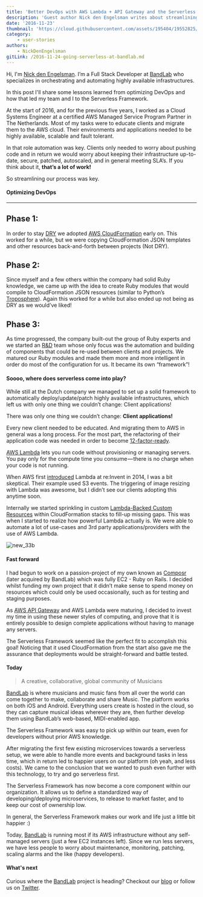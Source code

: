 ```yaml
---
title: 'Better DevOps with AWS Lambda + API Gateway and the Serverless Framework'
description: 'Guest author Nick den Engelsman writes about streamlining DevOps and why he and his team at BandLab decided on AWS Lambda + API Gateway and the Serverless Framework.'
date: '2016-11-23'
thumbnail: 'https://cloud.githubusercontent.com/assets/195404/19552825/d3b728ee-96b1-11e6-85e2-5fd4b8714514.png'
category:
    - user-stories
authors:
    - NickDenEngelsman
gitLink: /2016-11-24-going-serverless-at-bandlab.md
---
```


Hi, I'm [Nick den Engelsman](https://twitter.com/nickengelsman). I’m a Full Stack Developer at [BandLab](https://www.bandlab.com) who specializes in orchestrating and automating highly available infrastructures.

In this post I'll share some lessons learned from optimizing DevOps and how that led my team and I to the Serverless Framework.

At the start of 2016, and for the previous five years, I worked as a Cloud Systems Engineer at a certified AWS Managed Service Program Partner in The Netherlands. Most of my tasks were to educate clients and migrate them to the AWS cloud. Their environments and applications needed to be highly available, scalable and fault tolerant.

In that role automation was key. Clients only needed to worry about pushing code and in return we would worry about keeping their infrastructure up-to-date, secure, patched, autoscaled, and in general meeting SLA’s. If you think about it, **that’s a lot of work!**

So streamlining our process was key.

#### Optimizing DevOps
--------

**Phase 1:**
--------

In order to stay [DRY](https://en.wikipedia.org/wiki/Don%27t_repeat_yourself) we adopted [AWS CloudFormation](https://aws.amazon.com/cloudformation/) early on. This worked for a while, but we were copying CloudFormation JSON templates and other resources back-and-forth between projects (Not DRY).

**Phase 2:**
--------

Since myself and a few others within the company had solid Ruby knowledge, we came up with the idea to create Ruby modules that would compile to CloudFormation JSON resources (similar to Python’s [Troposphere](https://github.com/cloudtools/troposphere)). Again this worked for a while but also ended up not being as DRY as we would’ve liked!

**Phase 3:**
--------

As time progressed, the company built-out the group of Ruby experts and we started an [R&D](https://en.wikipedia.org/wiki/Research_and_development) team whose only focus was the automation and building of components that could be re-used between clients and projects. We matured our Ruby modules and made them more and more intelligent in order do most of the configuration for us. It became its own “framework”!

#### Soooo, where does serverless come into play?

While still at the Dutch company we managed to set up a solid framework to automatically deploy/update/patch highly available infrastructures, which left us with only one thing we couldn’t change: Client applications!

There was only one thing we couldn’t change: **Client applications!**

Every new client needed to be educated. And migrating them to AWS in general was a long process. For the most part, the refactoring of their application code was needed in order to become [12-factor-ready](https://12factor.net/).

[AWS Lambda](https://aws.amazon.com/lambda/details/) lets you run code without provisioning or managing servers. You pay only for the compute time you consume — there is no charge when your code is not running.

When AWS first [introduced](https://www.youtube.com/watch?v=9eHoyUVo-yg) Lambda at re:Invent in 2014, I was a bit skeptical. Their example used S3 events. The triggering of image resizing with Lambda was awesome, but I didn’t see our clients adopting this anytime soon.

Internally we started sprinkling in custom [Lambda-Backed Custom Resources](https://aws.amazon.com/blogs/aws/aws-cloudformation-update-lambda-backed-custom-resources-more/) within CloudFormation stacks to fill-up missing gaps. This was when I started to realize how powerful Lambda actually is. We were able to automate a lot of use-cases and 3rd party applications/providers with the use of AWS Lambda.

![new_33b](https://cloud.githubusercontent.com/assets/20538501/20609535/82b4bbe2-b253-11e6-87b2-0cc4ac9cab6c.jpg)

#### Fast forward

I had begun to work on a passion-project of my own known as [Composr](https://www.composrapp.com) (later acquired by BandLab) which was fully EC2 - Ruby on Rails. I decided whilst funding my own project that it didn’t make sense to spend money on resources which could only be used occasionally, such as for testing and staging purposes.

As [AWS API Gateway](https://aws.amazon.com/api-gateway/) and AWS Lambda were maturing, I decided to invest my time in using these newer styles of computing, and prove that it is entirely possible to design complete applications without having to manage any servers.

The Serverless Framework seemed like the perfect fit to accomplish this goal! Noticing that it used CloudFormation from the start also gave me the assurance that deployments would be straight-forward and battle tested.

#### Today

>A creative, collaborative, global community of Musicians

[BandLab](https://www.bandlab.com) is where musicians and music fans from all over the world can come together to make, collaborate and share Music. The platform works on both iOS and Android. Everything users create is hosted in the cloud, so they can capture musical ideas wherever they are, then further develop them using BandLab’s web-based, MIDI-enabled app.

The Serverless Framework was easy to pick up within our team, even for developers without prior AWS knowledge.

After migrating the first few existing microservices towards a serverless setup, we were able to handle more events and background tasks in less time, which in return led to happier users on our platform (oh yeah, and less costs). We came to the conclusion that we wanted to push even further with this technology, to try and go serverless first.

The Serverless Framework has now become a core component within our organization. It allows us to define a standardized way of developing/deploying microservices, to release to market faster, and to keep our cost of ownership low.

In general, the Serverless Framework makes our work and life just a little bit happier :)

Today, [BandLab](https://www.bandlab.com) is running most if its AWS infrastructure without any self-managed servers (just a few EC2 instances left). Since we run less servers, we have less people to worry about maintenance, monitoring, patching, scaling alarms and the like (happy developers).

#### What's next

Curious where the [BandLab](https://www.bandlab.com) project is heading? Checkout our [blog](https://blog.bandlab.com/) or follow us on [Twitter](https://twitter.com/bandlab).
